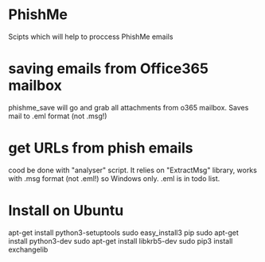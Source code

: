 # PhishMe
Scipts which will help to proccess PhishMe emails

# saving emails from Office365 mailbox
phishme_save will go and grab all attachments from o365 mailbox. Saves mail to .eml format (not .msg!)

# get URLs from phish emails
cood be done with "analyser" script. It relies on "ExtractMsg" library, works with .msg format (not .eml!) so Windows only.
.eml is in todo list. 

# Install on Ubuntu
 apt-get install python3-setuptools
 sudo easy_install3 pip
 sudo apt-get install python3-dev
 sudo apt-get install libkrb5-dev
 sudo pip3 install exchangelib
